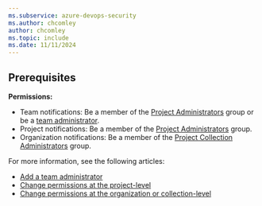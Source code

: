 ```yaml
---
ms.subservice: azure-devops-security
ms.author: chcomley
author: chcomley
ms.topic: include
ms.date: 11/11/2024
---
```


## Prerequisites

**Permissions:**
- Team notifications: Be a member of the [Project Administrators](../../organizations/security/change-project-level-permissions.md) group or be a [team administrator](../../organizations/settings/add-team-administrator.md). 
- Project notifications: Be a member of the [Project Administrators](../../organizations/security/change-project-level-permissions.md) group.
- Organization notifications: Be a member of the [Project Collection Administrators](../../organizations/security/change-organization-collection-level-permissions.md) group.

For more information, see the following articles:
- [Add a team administrator](../../organizations/settings/add-team-administrator.md)
- [Change permissions at the project-level](../../organizations/security/change-project-level-permissions.md)
- [Change permissions at the organization or collection-level](../../organizations/security/change-organization-collection-level-permissions.md)
